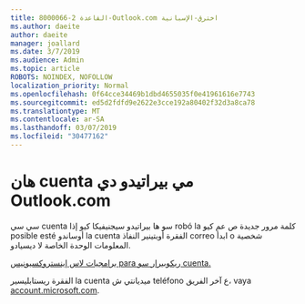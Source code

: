 ```yaml
---
title: 8000066-القاعدة 2-Outlook.com اخترق-الإسبانية
ms.author: daeite
author: daeite
manager: joallard
ms.date: 3/7/2019
ms.audience: Admin
ms.topic: article
ROBOTS: NOINDEX, NOFOLLOW
localization_priority: Normal
ms.openlocfilehash: 0f64cce34469b1dbd4655035f0e41961616e7743
ms.sourcegitcommit: ed5d2fdfd9e2622e3cce192a80402f32d3a8ca78
ms.translationtype: MT
ms.contentlocale: ar-SA
ms.lasthandoff: 03/07/2019
ms.locfileid: "30477162"
---
```

# <a name="han-pirateado-mi-cuenta-de-outlookcom"></a>هان cuenta مي بيراتيدو دي Outlook.com

سي سي cuenta سو ها بيراتيدو سيجنيفيكا كيو إذا robó la كلمة مرور جديدة ص عم كيو posible esté أوساندو la cuenta الفقرة أوبتينير النفاذ correo ابدأ o شخصية المعلومات الوحدة الخاصة لا ديسيادو.

[برامجيات لاس إينستروكسيونيس para ريكوبيرار سو cuenta.](https://support.office.com/es-es/article/han-pirateado-mi-cuenta-de-outlook-com-35993ac5-ac2f-494e-aacb-5232dda453d8?ui=es-ES&rs=es-ES&ad=ES)

الفقرة ريستابليسير la cuenta ميديانتي ش teléfono ع آخر الفريق، vaya [account.microsoft.com](https://go.microsoft.com/fwlink/p/?linkid=836814).